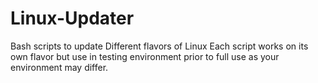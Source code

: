 # Linux-Updater
Bash scripts to update Different flavors of Linux
Each script works on its own flavor but use in testing environment prior to full use as your environment may differ.
